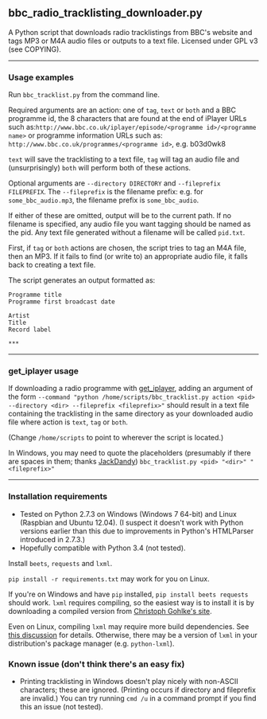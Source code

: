 ## bbc_radio_tracklisting_downloader.py
A Python script that downloads radio tracklistings from BBC's website
and tags MP3 or M4A audio files or outputs to a text file. Licensed
under GPL v3 (see COPYING).
***

### Usage examples
Run `bbc_tracklist.py` from the command line.

Required arguments are an action: one of `tag`, `text` or `both` and a
BBC programme id, the 8 characters that are found at the end of iPlayer
URLs such as:`http://www.bbc.co.uk/iplayer/episode/<programme id>/<programme name>`
or programme information URLs such as: `http://www.bbc.co.uk/programmes/<programme id>`,
e.g. b03d0wk8

`text` will save the tracklisting to a text file, `tag` will tag an
audio file and (unsurprisingly) `both` will perform both of these
actions.

Optional arguments are `--directory DIRECTORY` and
`--fileprefix FILEPREFIX`. The `--fileprefix` is the filename
prefix: e.g. for `some_bbc_audio.mp3`, the filename prefix is
`some_bbc_audio`.

If either of these are omitted, output will be to the current path. If
no filename is specified, any audio file you want tagging should be
named as the pid. Any text file generated without a filename will be
called `pid.txt`.

First, if `tag` or `both` actions are chosen, the script tries to tag an
M4A file, then an MP3. If it fails to find (or write to) an appropriate
audio file, it falls back to creating a text file.

The script generates an output formatted as:

    Programme title
    Programme first broadcast date
    
    Artist
    Title
    Record label

    ***

***
### get_iplayer usage
If downloading a radio programme with
[get_iplayer](http://www.infradead.org/get_iplayer/html/get_iplayer.html),
adding an argument of the form
`--command "python /home/scripts/bbc_tracklist.py action <pid> --directory <dir> --fileprefix <fileprefix>"`
should result in a text file containing the tracklisting in the
same directory as your downloaded audio file where action is `text`,
`tag` or `both`.

(Change `/home/scripts` to point to wherever the script is located.)

In Windows, you may need to quote the placeholders (presumably if there
are spaces in them; thanks [JackDandy](https://github.com/JackDandy)) 
`bbc_tracklist.py <pid> "<dir>" "<fileprefix>"`
***

### Installation requirements
* Tested on Python 2.7.3 on Windows (Windows 7 64-bit) and Linux
  (Raspbian and Ubuntu 12.04). (I suspect it doesn't work with Python
  versions earlier than this due to improvements in Python's HTMLParser
  introduced in 2.7.3.)
* Hopefully compatible with Python 3.4 (not tested).

Install `beets`, `requests` and `lxml`.

`pip install -r requirements.txt` may work for you on Linux.

If you're on Windows and have `pip` installed, `pip install beets requests`
should work. `lxml` requires compiling, so the easiest way is to install
it is by downloading a compiled version from
[Christoph Gohlke's site](http://www.lfd.uci.edu/~gohlke/pythonlibs).

Even on Linux, compiling `lxml` may require more build dependencies.
See [this discussion](https://stackoverflow.com/questions/6504810) for
details. Otherwise, there may be a version of `lxml` in your
distribution's package manager (e.g. `python-lxml`).

### Known issue (don't think there's an easy fix)
* Printing tracklisting in Windows doesn't play nicely with non-ASCII
characters; these are ignored. (Printing occurs if directory and
fileprefix are invalid.) You can try running `cmd /u` in a command
prompt if you find this an issue (not tested).

